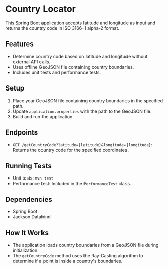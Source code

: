 # Country Locator

This Spring Boot application accepts latitude and longitude as input and returns the country code in ISO 3166-1 alpha-2 format.

## Features
- Determine country code based on latitude and longitude without external API calls.
- Uses offline GeoJSON file containing country boundaries.
- Includes unit tests and performance tests.

## Setup
1. Place your GeoJSON file containing country boundaries in the specified path.
2. Update `application.properties` with the path to the GeoJSON file.
3. Build and run the application.

## Endpoints
- `GET /getCountryCode?latitude={latitude}&longitude={longitude}`: Returns the country code for the specified coordinates.

## Running Tests
- Unit tests: `mvn test`
- Performance test: Included in the `PerformanceTest` class.

## Dependencies
- Spring Boot
- Jackson Databind

## How It Works
- The application loads country boundaries from a GeoJSON file during initialization.
- The `getCountryCode` method uses the Ray-Casting algorithm to determine if a point is inside a country's boundaries.
